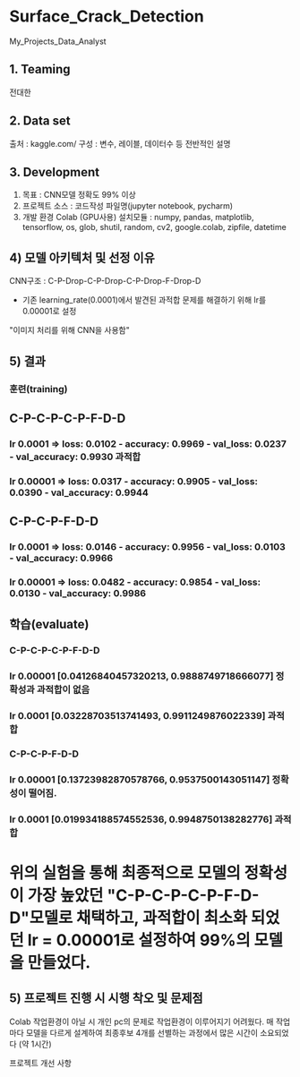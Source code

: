 # Surface_Crack_Detection
My_Projects_Data_Analyst

## 1. Teaming
전대한

## 2. Data set
출처 : kaggle.com/
구성 : 변수, 레이블, 데이터수 등 전반적인 설명

## 3. Development
1) 목표 : CNN모델 정확도 99% 이상
2) 프로젝트 소스 : 코드작성 파일명(jupyter notebook, pycharm)
3) 개발 환경
Colab (GPU사용)
설치모듈 : numpy, pandas, matplotlib, tensorflow, os, glob, shutil, random, cv2, google.colab, zipfile, datetime
## 4) 모델 아키텍처 및 선정 이유
CNN구조 : C-P-Drop-C-P-Drop-C-P-Drop-F-Drop-D
+ 기존 learning_rate(0.0001)에서 발견된 과적합 문제를 해결하기 위해 lr를 0.00001로 설정

"이미지 처리를 위해 CNN을 사용함"

## 5) 결과

### 훈련(training)
## C-P-C-P-C-P-F-D-D
### lr 0.0001 => loss: 0.0102 - accuracy: 0.9969 - val_loss: 0.0237 - val_accuracy: 0.9930 과적합 
### lr 0.00001 => loss: 0.0317 - accuracy: 0.9905 - val_loss: 0.0390 - val_accuracy: 0.9944 

## C-P-C-P-F-D-D 
### lr 0.0001 => loss: 0.0146 - accuracy: 0.9956 - val_loss: 0.0103 - val_accuracy: 0.9966
### lr 0.00001 => loss: 0.0482 - accuracy: 0.9854 - val_loss: 0.0130 - val_accuracy: 0.9986

## 학습(evaluate)
### C-P-C-P-C-P-F-D-D
### lr 0.00001 [0.04126840457320213, 0.9888749718666077] 정확성과 과적합이 없음
### lr 0.0001 [0.03228703513741493, 0.9911249876022339] 과적합


### C-P-C-P-F-D-D
### lr 0.00001 [0.13723982870578766, 0.9537500143051147] 정확성이 떨어짐.
### lr 0.0001 [0.019934188574552536, 0.9948750138282776] 과적합

# 위의 실험을 통해 최종적으로 모델의 정확성이 가장 높았던 "C-P-C-P-C-P-F-D-D"모델로 채택하고, 과적합이 최소화 되었던 lr = 0.00001로 설정하여 99%의 모델을 만들었다. 


## 5) 프로젝트 진행 시 시행 착오 및 문제점
Colab 작업환경이 아닐 시 개인 pc의 문제로 작업환경이 이루어지기 어려웠다.
매 작업마다 모델을 다르게 설계하여 최종후보 4개를 선별하는 과정에서 많은 시간이 소요되었다 (약 1시간)

프로젝트 개선 사항
